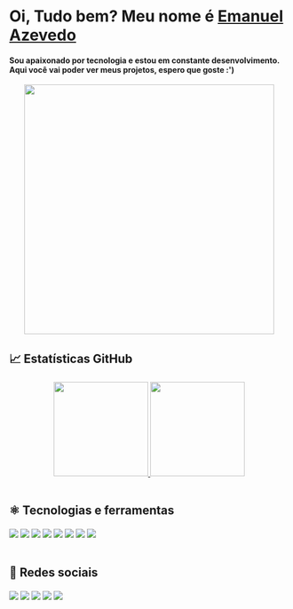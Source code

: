 <div>
    <h1>Oi, Tudo bem? Meu nome é <a href="https://www.linkedin.com/in/emanuel-azevedo-7668b91b7/" target="_blank">Emanuel Azevedo</a>
</div>

   <div> <p align="left"><h4>Sou apaixonado por tecnologia e estou em constante desenvolvimento. Aqui você vai poder ver meus projetos, espero que goste :')</h4></p> 
</div>
  <div align="center"><img src="https://github.com/mitul3737/mitul3737/blob/main/mituls%20code.gif?raw=true" width="450px"><div>

  <div>
      <h2 align="left"> 📈 Estatísticas GitHub <br><p></p></h2>
    <a href="https://github.com/nashEm8">
      <img height="170em" src="https://github-readme-stats.vercel.app/api?username=nashEm8&count_private=true&include_all_commits=true&show_icons=true&theme=dracula&hide_border=false&show_owner=true"/>
      <img height="170em" src="https://github-readme-stats.vercel.app/api/top-langs/?username=nashEm8&theme=dracula&hide_border=false&&layout=compact"/>
    </a>
  </div><br/>
    
   <div>
    <h2 align="left"> ⚛ Tecnologias e ferramentas <br><p></p></h2>
   </div>

  <div align="left">
      <img src="https://img.shields.io/badge/HTML5-E34F26?style=for-the-badge&logo=html5&logoColor=white">
      <img src="https://img.shields.io/badge/CSS3-1572B6?style=for-the-badge&logo=css3&logoColor=white">
      <img src="https://img.shields.io/badge/JavaScript-F7DF1E?style=for-the-badge&logo=javascript&logoColor=black">
      <img src="https://img.shields.io/badge/TypeScript-007ACC?style=for-the-badge&logo=typescript&logoColor=white">
      <img src="https://img.shields.io/badge/Wordpress-21759B?style=for-the-badge&logo=wordpress&logoColor=white">
      <img src="https://img.shields.io/badge/Flutter-02569B?style=for-the-badge&logo=flutter&logoColor=white">
      <img src="https://img.shields.io/badge/Sass-CC6699?style=for-the-badge&logo=sass&logoColor=white">
      <img src="https://img.shields.io/badge/Bootstrap-563D7C?style=for-the-badge&logo=bootstrap&logoColor=white">
  </div><br>
  

  <div align="left">
    <h2> 📸 Redes sociais <br><p></p></h2>
  </div>

  <div align="left">
    <a href="https://www.instagram.com/emanuel_azevedo82018/" target="_blank"><img src="https://img.shields.io/badge/-Instagram-%23E4405F?style=for-the-badge&logo=instagram&logoColor=white" target="_blank"></a>
    <a href="https://www.facebook.com/emanuel82016/" target="_blank"><img src="https://img.shields.io/badge/Facebook-1877F2?style=for-the-badge&logo=facebook&logoColor=white" target="_blank"></a> 
    <a href="https://www.linkedin.com/in/emanuel-azevedo-7668b91b7/" target="_blank"><img src="https://img.shields.io/badge/-LinkedIn-%230077B5?style=for-the-badge&logo=linkedin&logoColor=white" target="_blank"></a> 
    <a href="mailto:emanuel82022@outlook.com" target="_blank"><img src="https://img.shields.io/badge/-Gmail-%23333?style=for-the-badge&logo=gmail&logoColor=white" target="_blank"></a>
    <a href="https://www.emanuelazevedo.com.br/" target"_blank"><img src="https://img.shields.io/badge/website-000000?style=for-the-badge&logo=About.me&logoColor=white" target="_blank"></a>
  </div>
  <br>
